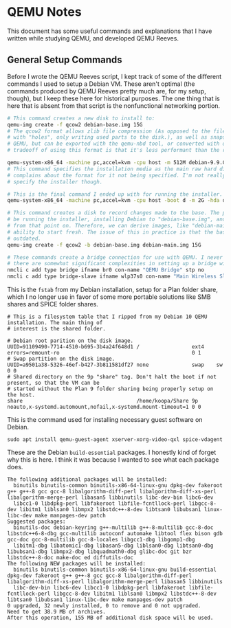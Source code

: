 # QEMU Notes
This document has some useful commands and explanations that I have written while studying QEMU, and developed QEMU Reeves.

## General Setup Commands
Before I wrote the QEMU Reeves script, I kept track of some of the different commands I used to setup a Debian VM. These aren't optimal (the commands produced by QEMU Reeves pretty much are, for my setup, though), but I keep these here for historical purposes. The one thing that is here that is absent from that script is the nonfunctional networking portion.
```sh
# This command creates a new disk to install to:
qemu-img create -f qcow2 debian-base.img 15G
# The qcow2 format allows zlib file compression (As opposed to the file "compression" of a raw disk
# with "holes", only writing used parts to the disk.), as well as snapshots. It's the format for
# QEMU, but can be exported with the qemu-nbd tool, or converted with qemu-img convert. The
# tradeoff of using this format is that it's less performant than the raw disk image.

qemu-system-x86_64 -machine pc,accel=kvm -cpu host -m 512M debian-9.9.0-amd64-xfce-CD-1.iso --enable-kvm
# This command specifies the installation media as the main raw hard disk image, but QEMU always
# complains about the format for it not being specified. I'm not really sure how I would
# specify the installer though.

# This is the final command I ended up with for running the installer.
qemu-system-x86_64 -machine pc,accel=kvm -cpu host -boot d -m 2G -hda debian-base.img -cdrom debian-9.9.0-amd64-xfce-CD-1.iso --enable-kvm

# This command creates a disk to record changes made to the base. The potential use for this would
# be running the installer, installing Debian to "debian-base.img", and not writing to that image
# from that point on. Therefore, we can derive images, like "debian-main.img", and still have the
# ability to start fresh. The issue of this in practice is that the base image becomes quickly
# outdated.
qemu-img create -f qcow2 -b debian-base.img debian-main.img 15G

# These commands create a bridge connection for use with QEMU. I never got this working, because
# there are somewhat significant complexities in setting up a bridge with a wireless connection.
nmcli c add type bridge ifname br0 con-name "QEMU Bridge" stp no
nmcli c add type bridge-slave ifname wlp37s0 con-name "Main Wireless Slave" master br0
```
This is the `fstab` from my Debian installation, setup for a Plan folder share, which I no longer use in favor of some more portable solutions like SMB shares and SPICE folder shares.
```
# This is a filesystem table that I ripped from my Debian 10 QEMU installation. The main thing of
# interest is the shared folder.

# Debian root parition on the disk image.
UUID=91109490-7714-4510-b695-3b4a24f648d1 /                 ext4    errors=remount-ro                                           0 1
# Swap partition on the disk image.
UUID=a9501a38-5326-46ef-b427-3b811581df27 none              swap    sw                                                          0 0
# Shared directory on the 9p "share" tag. Don't halt the boot if not present, so that the VM can be
# started without the Plan 9 folder sharing being properly setup on the host.
share                                     /home/koopa/Share 9p      noauto,x-systemd.automount,nofail,x-systemd.mount-timeout=1 0 0
```
This is the command used for installing necessary guest software on Debian.
```
sudo apt install qemu-guest-agent xserver-xorg-video-qxl spice-vdagent
```
These are the Debian `build-essential` packages. I honestly kind of forget why this is here. I think it was because I wanted to see what each package does.
```
The following additional packages will be installed:
  binutils binutils-common binutils-x86-64-linux-gnu dpkg-dev fakeroot g++ g++-8 gcc gcc-8 libalgorithm-diff-perl libalgorithm-diff-xs-perl libalgorithm-merge-perl libasan5 libbinutils libc-dev-bin libc6-dev
  libcc1-0 libdpkg-perl libfakeroot libfile-fcntllock-perl libgcc-8-dev libitm1 liblsan0 libmpx2 libstdc++-8-dev libtsan0 libubsan1 linux-libc-dev make manpages-dev patch
Suggested packages:
  binutils-doc debian-keyring g++-multilib g++-8-multilib gcc-8-doc libstdc++6-8-dbg gcc-multilib autoconf automake libtool flex bison gdb gcc-doc gcc-8-multilib gcc-8-locales libgcc1-dbg libgomp1-dbg
  libitm1-dbg libatomic1-dbg libasan5-dbg liblsan0-dbg libtsan0-dbg libubsan1-dbg libmpx2-dbg libquadmath0-dbg glibc-doc git bzr libstdc++-8-doc make-doc ed diffutils-doc
The following NEW packages will be installed:
  binutils binutils-common binutils-x86-64-linux-gnu build-essential dpkg-dev fakeroot g++ g++-8 gcc gcc-8 libalgorithm-diff-perl libalgorithm-diff-xs-perl libalgorithm-merge-perl libasan5 libbinutils
  libc-dev-bin libc6-dev libcc1-0 libdpkg-perl libfakeroot libfile-fcntllock-perl libgcc-8-dev libitm1 liblsan0 libmpx2 libstdc++-8-dev libtsan0 libubsan1 linux-libc-dev make manpages-dev patch
0 upgraded, 32 newly installed, 0 to remove and 0 not upgraded.
Need to get 38.9 MB of archives.
After this operation, 155 MB of additional disk space will be used.
```
